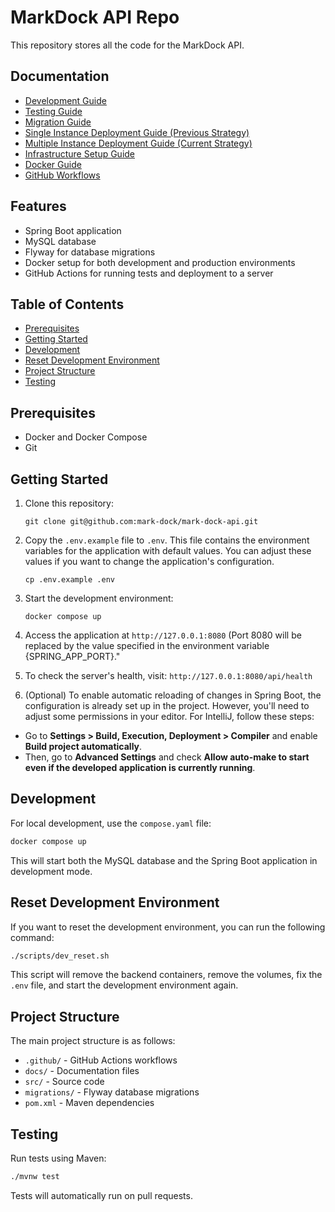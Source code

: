 # MarkDock API Repo
This repository stores all the code for the MarkDock API.

## Documentation 

- [Development Guide](docs/development-guide.md)
- [Testing Guide](docs/testing.md)
- [Migration Guide](docs/migration.md)
- [Single Instance Deployment Guide (Previous Strategy)](docs/single-instance-deploy.md)
- [Multiple Instance Deployment Guide (Current Strategy)](docs/multiple-instance-deploy.md)
- [Infrastructure Setup Guide](docs/infrastructure-setup.md)
- [Docker Guide](docs/docker.md)
- [GitHub Workflows ](docs/github-workflows.md)

## Features

- Spring Boot application
- MySQL database
- Flyway for database migrations
- Docker setup for both development and production environments
- GitHub Actions for running tests and deployment to a server

## Table of Contents

- [Prerequisites](#prerequisites)
- [Getting Started](#getting-started)
- [Development](#development)
- [Reset Development Environment ](#reset-development-environment)
- [Project Structure](#project-structure)
- [Testing](#testing)

## Prerequisites

- Docker and Docker Compose
- Git

## Getting Started

1. Clone this repository:
   ```
   git clone git@github.com:mark-dock/mark-dock-api.git
   ```

2. Copy the `.env.example` file to `.env`. This file contains the environment variables for the application with default values. You can adjust these values if you want to change the application's configuration.
   ```
   cp .env.example .env
   ```

3. Start the development environment:
   ```
   docker compose up 
   ```

4. Access the application at `http://127.0.0.1:8080` (Port 8080 will be replaced by the value specified in the environment variable {SPRING_APP_PORT}."
5. To check the server's health, visit: `http://127.0.0.1:8080/api/health`

6. (Optional) To enable automatic reloading of changes in Spring Boot, the configuration is already set up in the project. However, you'll need to adjust some permissions in your editor. For IntelliJ, follow these steps:

- Go to **Settings > Build, Execution, Deployment > Compiler** and enable **Build project automatically**.
- Then, go to **Advanced Settings** and check **Allow auto-make to start even if the developed application is currently running**.

## Development

For local development, use the `compose.yaml` file:

```bash
docker compose up
```

This will start both the MySQL database and the Spring Boot application in development mode.

## Reset Development Environment
If you want to reset the development environment, you can run the following command:

```bash
./scripts/dev_reset.sh
```

This script will remove the backend containers, remove the volumes, fix the `.env` file, and start the development environment again.

## Project Structure
The main project structure is as follows:

- `.github/` - GitHub Actions workflows
- `docs/` - Documentation files
- `src/` - Source code
- `migrations/` - Flyway database migrations
- `pom.xml` - Maven dependencies

## Testing

Run tests using Maven:

```bash
./mvnw test
```

Tests will automatically run on pull requests.
